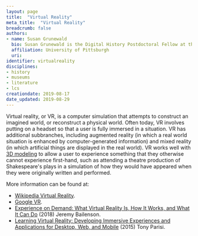 ```yaml
---
layout: page
title:  "Virtual Reality"
meta_title:  "Virtual Reality"
breadcrumb: false
authors:
- name: Susan Grunewald
  bio: Susan Grunewald is the Digital History Postdoctoral Fellow at the University of Pittsburgh’s World History Center. She received her PhD from Carnegie Mellon University, where she was a two-time A.W. Mellon Fellow in Digital Humanities. Her research focuses on Soviet history, particularly German prisoners of war in the USSR during and after the Second World War.
  affiliation: University of Pittsburgh
  uri:
identifier: virtualreality
disciplines:
- history
- museums
- literature
- lcs
creationdate: 2019-08-17
date_updated: 2019-08-29
---
```


Virtual reality, or VR, is a computer simulation that attempts to construct an imagined world, or reconstruct a physical world. Often today, VR involves putting on a headset so that a user is fully immersed in a situation. VR has additional subbranches, including augmented reality (in which a real world situation is enhanced by computer-generated information) and mixed reality (in which artificial things are displayed in the real world). VR works well with [3D modeling](#topic_3dmodeling) to allow a user to experience something that they otherwise cannot experience first-hand, such as attending a theatre production of Shakespeare's plays in a simulation of how they would have appeared when they were originally written and performed.

More information can be found at:

 -  [Wikipedia Virtual Reality](https://en.wikipedia.org/wiki/Virtual_reality).
 -  [Google VR](https://vr.google.com/).
 -  [Experience on Demand: What Virtual Reality Is, How It Works, and What It Can Do](https://books.google.com/books?id=2fkqDwAAQBAJ&printsec=frontcover&dq=virtual+reality&hl=en&sa=X&ved=2ahUKEwiAkZGoyorkAhWyl-AKHWGUDDUQ6AEwAHoECAYQAg#v=onepage&q=virtual%20reality&f=false) (2018) Jeremy Bailenson.
 -  [Learning Virtual Reality: Developing Immersive Experiences and Applications for Desktop, Web, and Mobile](https://books.google.com/books?id=bXvPCgAAQBAJ&printsec=frontcover&dq=virtual+reality&hl=en&sa=X&ved=2ahUKEwiAkZGoyorkAhWyl-AKHWGUDDUQ6AEwAnoECAEQAg#v=onepage&q=virtual%20reality&f=false) (2015) Tony Parisi.
